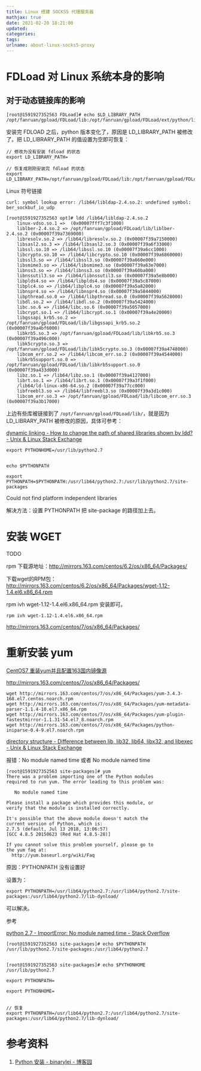 ```yaml
---
title: Linux 搭建 SOCKS5 代理服务器
mathjax: true
date: 2021-02-20 18:21:00
updated:
categories:
tags:
urlname: about-linux-socks5-proxy
---
```




<!-- more -->



# FDLoad 对 Linux 系统本身的影响



## 对于动态链接库的影响



```
[root@1591927352563 FDLoad]# echo $LD_LIBRARY_PATH
/opt/fanruan/gpload/FDLoad/lib:/opt/fanruan/gpload/FDLoad/ext/python/lib:
```





安装完 FDLOAD 之后，python 版本变化了，原因是 LD_LIBRARY_PATH 被修改了。把 LD_LIBRARY_PATH 的值设置为空即可恢复：

```
// 修改为没有安装 fdload 的状态
export LD_LIBRARY_PATH=

// 恢复成刚刚安装完 fdload 的状态
export LD_LIBRARY_PATH=/opt/fanruan/gpload/FDLoad/lib:/opt/fanruan/gpload/FDLoad/ext/python/lib:
```





Linux 符号链接

```
curl: symbol lookup error: /lib64/libldap-2.4.so.2: undefined symbol: ber_sockbuf_io_udp

[root@1591927352563 opt]# ldd /lib64/libldap-2.4.so.2
	linux-vdso.so.1 =>  (0x00007fff7c3f1000)
	liblber-2.4.so.2 => /opt/fanruan/gpload/FDLoad/lib/liblber-2.4.so.2 (0x00007f39a7369000)
	libresolv.so.2 => /lib64/libresolv.so.2 (0x00007f39a7150000)
	libsasl2.so.3 => /lib64/libsasl2.so.3 (0x00007f39a6f33000)
	libssl.so.10 => /lib64/libssl.so.10 (0x00007f39a6cc1000)
	libcrypto.so.10 => /lib64/libcrypto.so.10 (0x00007f39a6860000)
	libssl3.so => /lib64/libssl3.so (0x00007f39a660e000)
	libsmime3.so => /lib64/libsmime3.so (0x00007f39a63e7000)
	libnss3.so => /lib64/libnss3.so (0x00007f39a60ba000)
	libnssutil3.so => /lib64/libnssutil3.so (0x00007f39a5e8b000)
	libplds4.so => /lib64/libplds4.so (0x00007f39a5c87000)
	libplc4.so => /lib64/libplc4.so (0x00007f39a5a82000)
	libnspr4.so => /lib64/libnspr4.so (0x00007f39a5844000)
	libpthread.so.0 => /lib64/libpthread.so.0 (0x00007f39a5628000)
	libdl.so.2 => /lib64/libdl.so.2 (0x00007f39a5424000)
	libc.so.6 => /lib64/libc.so.6 (0x00007f39a5057000)
	libcrypt.so.1 => /lib64/libcrypt.so.1 (0x00007f39a4e20000)
	libgssapi_krb5.so.2 => /opt/fanruan/gpload/FDLoad/lib/libgssapi_krb5.so.2 (0x00007f39a4bf6000)
	libkrb5.so.3 => /opt/fanruan/gpload/FDLoad/lib/libkrb5.so.3 (0x00007f39a496c000)
	libk5crypto.so.3 => /opt/fanruan/gpload/FDLoad/lib/libk5crypto.so.3 (0x00007f39a4748000)
	libcom_err.so.2 => /lib64/libcom_err.so.2 (0x00007f39a4544000)
	libkrb5support.so.0 => /opt/fanruan/gpload/FDLoad/lib/libkrb5support.so.0 (0x00007f39a433d000)
	libz.so.1 => /lib64/libz.so.1 (0x00007f39a4127000)
	librt.so.1 => /lib64/librt.so.1 (0x00007f39a3f1f000)
	/lib64/ld-linux-x86-64.so.2 (0x00007f39a77cc000)
	libfreebl3.so => /lib64/libfreebl3.so (0x00007f39a3d1c000)
	libcom_err.so.3 => /opt/fanruan/gpload/FDLoad/lib/libcom_err.so.3 (0x00007f39a3b17000)
```

上边有些库被链接到了 `/opt/fanruan/gpload/FDLoad/lib/`，就是因为 LD_LIBRARY_PATH 被修改的原因，具体可参考：



[dynamic linking - How to change the path of shared libraries shown by ldd? - Unix & Linux Stack Exchange](https://unix.stackexchange.com/questions/304140/how-to-change-the-path-of-shared-libraries-shown-by-ldd)





```
export PYTHONHOME=/usr/lib/python2.7


echo $PYTHONPATH

export PYTHONPATH=$PYTHONPATH:/usr/lib64/python2.7:/usr/lib/python2.7/site-packages
```



Could not find platform independent libraries

解决方法：设置 PYTHONPATH 把 site-package 的路径加上去。





# 安装 WGET

TODO

rpm 下载源地址：http://mirrors.163.com/centos/6.2/os/x86_64/Packages/

下载wget的RPM包：http://mirrors.163.com/centos/6.2/os/x86_64/Packages/wget-1.12-1.4.el6.x86_64.rpm

rpm ivh wget-1.12-1.4.el6.x86_64.rpm 安装即可。



```
rpm ivh wget-1.12-1.4.el6.x86_64.rpm
```



http://mirrors.163.com/centos/7/os/x86_64/Packages/







# 重新安装 yum

[CentOS7 重装yum并且配置163国内镜像源](https://juejin.cn/post/6844903780731863048)

http://mirrors.163.com/centos/7/os/x86_64/Packages/



```
wget http://mirrors.163.com/centos/7/os/x86_64/Packages/yum-3.4.3-168.el7.centos.noarch.rpm
wget http://mirrors.163.com/centos/7/os/x86_64/Packages/yum-metadata-parser-1.1.4-10.el7.x86_64.rpm
wget http://mirrors.163.com/centos/7/os/x86_64/Packages/yum-plugin-fastestmirror-1.1.31-54.el7_8.noarch.rpm
wget http://mirrors.163.com/centos/7/os/x86_64/Packages/python-iniparse-0.4-9.el7.noarch.rpm
```



[directory structure - Difference between lib, lib32, lib64, libx32, and libexec - Unix & Linux Stack Exchange](https://unix.stackexchange.com/questions/74646/difference-between-lib-lib32-lib64-libx32-and-libexec)







报错：No module named time 或者 No module named time

```
[root@1591927352563 site-packages]# yum
There was a problem importing one of the Python modules
required to run yum. The error leading to this problem was:

   No module named time

Please install a package which provides this module, or
verify that the module is installed correctly.

It's possible that the above module doesn't match the
current version of Python, which is:
2.7.5 (default, Jul 13 2018, 13:06:57) 
[GCC 4.8.5 20150623 (Red Hat 4.8.5-28)]

If you cannot solve this problem yourself, please go to 
the yum faq at:
  http://yum.baseurl.org/wiki/Faq
```

原因：PYTHONPATH 没有设置好

设置为：

```
export PYTHONPATH=/usr/lib64/python2.7:/usr/lib64/python2.7/site-packages:/usr/lib64/python2.7/lib-dynload/
```

可以解决。





参考

[python 2.7 - ImportError: No module named time - Stack Overflow](https://stackoverflow.com/questions/35514703/importerror-no-module-named-time)





```
[root@1591927352563 site-packages]# echo $PYTHONPATH
/usr/lib/python2.7/site-packages:/usr/lib64/python2.7


[root@1591927352563 site-packages]# echo $PYTHONHOME
/usr/lib/python2.7

export PYTHONPATH=

export PYTHONHOME=


// 恢复
export PYTHONPATH=/usr/lib64/python2.7:/usr/lib64/python2.7/site-packages:/usr/lib64/python2.7/lib-dynload/
```





# 参考资料

1. [Python 安装 - binarylei - 博客园](https://www.cnblogs.com/binarylei/p/8792902.html)

